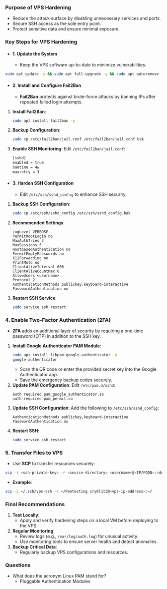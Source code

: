 ### **Purpose of VPS Hardening**
- Reduce the attack surface by disabling unnecessary services and ports.
- Secure SSH access as the sole entry point.
- Protect sensitive data and ensure minimal exposure.



### **Key Steps for VPS Hardening**
- #### **1. Update the System**
	- Keep the VPS software up-to-date to minimize vulnerabilities.
```bash
sudo apt update -y && sudo apt full-upgrade -y && sudo apt autoremove -y && sudo apt autoclean -y
```
- #### **2. Install and Configure Fail2Ban**
	- **Fail2Ban** protects against brute-force attacks by banning IPs after repeated failed login attempts.
1. **Install Fail2Ban**:
    ```bash
    sudo apt install fail2ban -y
    ```
2. **Backup Configuration**:
    ```bash
    sudo cp /etc/fail2ban/jail.conf /etc/fail2ban/jail.conf.bak
    ```
3. **Enable SSH Monitoring**: Edit `/etc/fail2ban/jail.conf`:
    ```bash
    [sshd]
    enabled = true
    bantime = 4w
    maxretry = 3
    ```
- #### **3. Harden SSH Configuration**
	- Edit `/etc/ssh/sshd_config` to enhance SSH security:
1. **Backup SSH Configuration**:
    ```bash
    sudo cp /etc/ssh/sshd_config /etc/ssh/sshd_config.bak
    ```
2. **Recommended Settings**:
    ```plaintext
    LogLevel VERBOSE
    PermitRootLogin no
    MaxAuthTries 3
    MaxSessions 5
    HostbasedAuthentication no
    PermitEmptyPasswords no
    X11Forwarding no
    PrintMotd no
    ClientAliveInterval 600
    ClientAliveCountMax 0
    AllowUsers <username>
    Protocol 2
    AuthenticationMethods publickey,keyboard-interactive
    PasswordAuthentication no
    ```
3. **Restart SSH Service**:
    ```bash
    sudo service ssh restart
    ```



### **4. Enable Two-Factor Authentication (2FA)**
- **2FA** adds an additional layer of security by requiring a one-time password (OTP) in addition to the SSH key.
1. **Install Google Authenticator PAM Module**:
    ```bash
    sudo apt install libpam-google-authenticator -y
    google-authenticator
    ```
    - Scan the QR code or enter the provided secret key into the Google Authenticator app.
    - Save the emergency backup codes securely.
2. **Update PAM Configuration**: Edit `/etc/pam.d/sshd`:
    ```plaintext
    auth required pam_google_authenticator.so
    auth required pam_permit.so
    ```
3. **Update SSH Configuration**: Add the following to `/etc/ssh/sshd_config`:
    ```plaintext
    AuthenticationMethods publickey,keyboard-interactive
    PasswordAuthentication no
    ```
4. **Restart SSH**:
    ```bash
    sudo service ssh restart
    ```



### **5. Transfer Files to VPS**
- Use **SCP** to transfer resources securely:
```bash
scp -i <ssh-private-key> -r <source-directory> <username>@<IP/FQDN>:<destination-path>
```
- **Example**:
```bash
scp -i ~/.ssh/vps-ssh -r ~/Pentesting cry0l1t3@<vps-ip-address>:~/
```



### **Final Recommendations**
1. **Test Locally**:
    - Apply and verify hardening steps on a local VM before deploying to the VPS.
2. **Regular Monitoring**:
    - Review logs (e.g., `/var/log/auth.log`) for unusual activity.
    - Use monitoring tools to ensure server health and detect anomalies.
3. **Backup Critical Data**:
    - Regularly backup VPS configurations and resources.



### Questions
- What does the acronym Linux PAM stand for?
	- Pluggable Authentication Modules